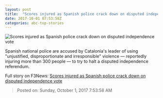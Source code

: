 ```yaml
---
layout: post
title:  "Scores injured as Spanish police crack down on disputed independence vote"
date: 2017-10-01 07:53:58Z
categories: abc-top-stories
---
```


![Scores injured as Spanish police crack down on disputed independence vote](http://www.abc.net.au/news/image/9005728-1x1-700x700.jpg)

Spanish national police are accused by Catalonia's leader of using "unjustified, disproportionate and irresponsible" violence — reportedly injuring more than 300 people — to try to halt a disputed independence referendum.


Full story on F3News: [Scores injured as Spanish police crack down on disputed independence vote](http://www.f3nws.com/n/aVgWXE)

> Posted on: Sunday, October 1, 2017 7:53:58 AM
